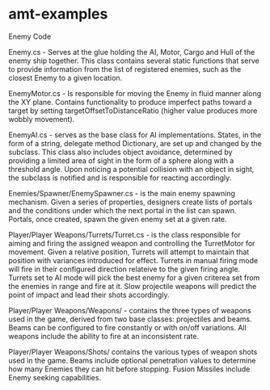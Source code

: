 amt-examples
============
Enemy Code

Enemy.cs - Serves at the glue holding the AI, Motor, Cargo and Hull of the enemy ship together.  This class contains several static functions that serve to provide information from the list of registered enemies, such as the closest Enemy to a given location.

EnemyMotor.cs - Is responsible for moving the Enemy in fluid manner along the XY plane.  Contains functionality to produce imperfect paths toward a target by setting targetOffsetToDistanceRatio (higher value produces more wobbly movement).

EnemyAI.cs - serves as the base class for AI implementations.  States, in the form of a string, delegate method Dictionary, are set up and changed by the subclass.  This class also includes object avoidance, determined by providing a limited area of sight in the form of a sphere along with a threshold angle.  Upon noticing a potential collision with an object in sight, the subclass is notified and is responsible for reacting accordingly.

Enemies/Spawner/EnemySpawner.cs - is the main enemy spawning mechanism.  Given a series of properties, designers create lists of portals and the conditions under which the next portal in the list can spawn.  Portals, once created, spawn the given enemy set at a given rate.

Player/Player Weapons/Turrets/Turret.cs - is the class responsible for aiming and firing the assigned weapon and controlling the TurretMotor for movement.  Given a relative position, Turrets will attempt to maintain that position with variances introduced for effect.  Turrets in manual firing mode will fire in their configured direction relateive to the given firing angle.  Turrets set to AI mode will pick the best enemy for a given criterea set from the enemies in range and fire at it.  Slow projectile weapons will predict the point of impact and lead their shots accordingly.

Player/Player Weapons/Weapons/ - contains the three types of weapons used in the game, derived from two base classes: projectiles and beams.  Beams can be configured to fire constantly or with on/off variations.  All weapons include the ability to fire at an inconsistent rate.

Player/Player Weapons/Shots/ contains the various types of weapon shots used in the game.  Beams include optional penetration values to determine how many Enemies they can hit before stopping.  Fusion Missiles include Enemy seeking capabilities.